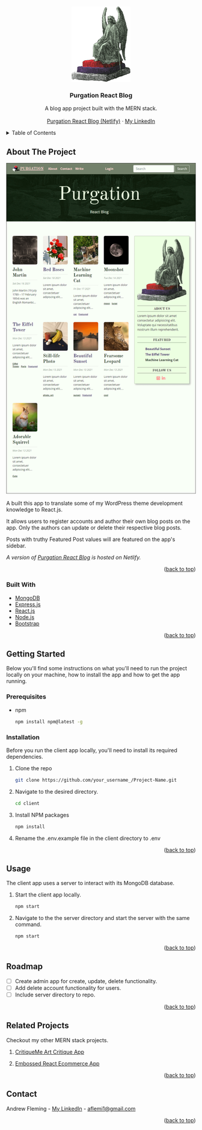 <div id="top"></div>

<!-- PROJECT LOGO -->
<br />
<div align="center">
  <a href="https://purgation-react-blog.netlify.app/">
    <img src="client/src/images/bigLogo.png" alt="Logo" height="200">
  </a>

  <h3 align="center">Purgation React Blog</h3>

  <p align="center">
    A blog app project built with the MERN stack.
    <br />
    <br />
    <a href="https://purgation-react-blog.netlify.app/">Purgation React Blog (Netlify)</a>
    ·
    <a href="https://www.linkedin.com/in/andrew-j-fleming-web-dev">My LinkedIn</a>
</div>



<!-- TABLE OF CONTENTS -->
<details>
  <summary>Table of Contents</summary>
  <ol>
    <li>
      <a href="#about-the-project">About The Project</a>
      <ul>
        <li><a href="#built-with">Built With</a></li>
      </ul>
    </li>
    <li>
      <a href="#getting-started">Getting Started</a>
      <ul>
        <li><a href="#prerequisites">Prerequisites</a></li>
        <li><a href="#installation">Installation</a></li>
      </ul>
    </li>
    <li><a href="#usage">Usage</a></li>
    <li><a href="#roadmap">Roadmap</a></li>
    <li><a href="#related-projects">Related Projects</a></li>
    <li><a href="#contact">Contact</a></li>
  </ol>
</details>



<!-- ABOUT THE PROJECT -->
## About The Project

[![Project Screen Shot][project-screenshot]](https://github.com/AndrewJFleming/purgation-react-blog)

A built this app to translate some of my WordPress theme development knowledge to React.js.

It allows users to register accounts and author their own blog posts on the app. Only the authors can update or delete their respective blog posts.

Posts with truthy Featured Post values will are featured on the app's sidebar.

_A version of <a href="https://purgation-react-blog.netlify.app/">Purgation React Blog</a> is hosted on Netlify._

<p align="right">(<a href="#top">back to top</a>)</p>



### Built With

* [MongoDB](https://www.mongodb.com/)
* [Express.js](https://expressjs.com/)
* [React.js](https://reactjs.org/)
* [Node.js](https://nodejs.org/)
* [Bootstrap](https://getbootstrap.com)

<p align="right">(<a href="#top">back to top</a>)</p>



<!-- GETTING STARTED -->
## Getting Started

Below you'll find some instructions on what you'll need to run the project locally on your machine, how to install the app and how to get the app running.

### Prerequisites

* npm
  ```sh
  npm install npm@latest -g
  ```

### Installation

Before you run the client app locally, you'll need to install its required dependencies. 

1. Clone the repo
   ```sh
   git clone https://github.com/your_username_/Project-Name.git
   ```

2. Navigate to the desired directory.
   ```sh
   cd client
   ```

3. Install NPM packages
   ```sh
   npm install
   ```

4. Rename the .env.example file in the client directory to .env

<p align="right">(<a href="#top">back to top</a>)</p>



<!-- USAGE EXAMPLES -->
## Usage
The client app uses a server to interact with its MongoDB database. 

1. Start the client app locally.
   ```sh
   npm start
   ```

2. Navigate to the the server directory and start the server with the same command.
   ```sh
   npm start
   ```

<p align="right">(<a href="#top">back to top</a>)</p>


<!-- ROADMAP -->
## Roadmap

- [ ] Create admin app for create, update, delete functionality.
- [ ] Add delete account functionality for users.
- [ ] Include server directory to repo.

<p align="right">(<a href="#top">back to top</a>)</p>



<!-- RELATED PROJECTS -->
## Related Projects
Checkout my other MERN stack projects. 

1. <a href="https://github.com/AndrewJFleming/critique-me">CritiqueMe Art Critique App</a>

2. <a href="https://github.com/AndrewJFleming/embossed-react-ecommerce">Embossed React Ecommerce App</a>



<p align="right">(<a href="#top">back to top</a>)</p>



<!-- CONTACT -->
## Contact

Andrew Fleming - [My LinkedIn](https://www.linkedin.com/in/andrew-j-fleming-web-dev) - aflemi1@gmail.com

<p align="right">(<a href="#top">back to top</a>)</p>



[project-screenshot]: client/src/images/screenshot.png
